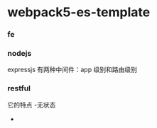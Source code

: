 # webpack5-es-template

### fe

### nodejs

expressjs 有两种中间件：app 级别和路由级别

### restful

它的特点 -无状态

-
